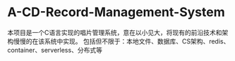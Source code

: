 # A-CD-Record-Management-System
本项目是一个C语言实现的唱片管理系统，意在以小见大，将现有的前沿技术和架构慢慢的在该系统中实现。  包括但不限于：本地文件、数据库、CS架构、redis、container、serverless、分布式等
